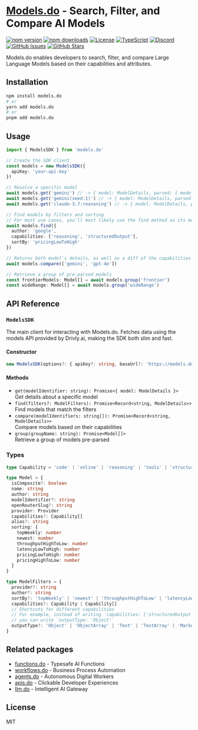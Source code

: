 # [Models.do](https://models.do) - Search, Filter, and Compare AI Models

[![npm version](https://img.shields.io/npm/v/models.do.svg)](https://www.npmjs.com/package/models.do)
[![npm downloads](https://img.shields.io/npm/dm/models.do.svg)](https://www.npmjs.com/package/models.do)
[![License](https://img.shields.io/npm/l/models.do.svg)](https://github.com/drivly/ai/blob/main/LICENSE)
[![TypeScript](https://img.shields.io/badge/TypeScript-4.9%2B-blue)](https://www.typescriptlang.org/)
[![Discord](https://img.shields.io/badge/Discord-Join%20Chat-7289da?logo=discord&logoColor=white)](https://discord.gg/tafnNeUQdm)
[![GitHub Issues](https://img.shields.io/github/issues/drivly/ai.svg)](https://github.com/drivly/ai/issues)
[![GitHub Stars](https://img.shields.io/github/stars/drivly/ai.svg)](https://github.com/drivly/ai)

Models.do enables developers to search, filter, and compare Large Language Models based on their capabilities and attributes.

## Installation

```bash
npm install models.do
# or
yarn add models.do
# or
pnpm add models.do
```

## Usage

```typescript
import { ModelsSDK } from 'models.do'

// Create the SDK client
const models = new ModelsSDK({
  apiKey: 'your-api-key'
})

// Resolve a specific model
await models.get('gemini') // -> { model: ModelDetails, parsed: { model: 'gemini' } }
await models.get('gemini(seed:1)') // -> { model: ModelDetails, parsed: { model: 'gemini', systemConfig: { seed: 1 } } }
await models.get('claude-3.7:reasoning') // -> { model: ModelDetails, parsed: { model: 'claude', capabilities: ['reasoning'] } }

// Find models by filters and sorting
// For most use cases, you'll most likely use the find method as its more flexible
await models.find({
  author: 'google',
  capabilities: ['reasoning', 'structuredOutput'],
  sortBy: 'pricingLowToHigh'
})

// Returns both model's details, as well as a diff of the capabilities and attributes
await models.compare(['gemini', 'gpt-4o'])

// Retrieve a group of pre-parsed models
const frontierModels: Model[] = await models.group('frontier')
const wideRange: Model[] = await models.group('wideRange')
```

## API Reference

### `ModelsSDK`

The main client for interacting with Models.do. Fetches data using the models API provided by Drivly.ai, making the SDK both slim and fast.

#### Constructor

```typescript
new ModelsSDK(options?: { apiKey?: string, baseUrl?: 'https://models.do' | string })
```

#### Methods

- `get(modelIdentifier: string): Promise<{ model: ModelDetails }>`  
  Get details about a specific model
- `find(filters?: ModelFilters): Promise<Record<string, ModelDetails>>`  
  Find models that match the filters
- `compare(modelIdentifiers: string[]): Promise<Record<string, ModelDetails>>`  
  Compare models based on their capabilities
- `group(groupName: string): Promise<Model[]>`  
  Retrieve a group of models pre-parsed

### Types

```typescript
type Capability = 'code' | 'online' | 'reasoning' | 'tools' | 'structuredOutput' | 'responseFormat'

type Model = {
  isComposite?: boolean
  name: string
  author: string
  modelIdentifier?: string
  openRouterSlug?: string
  provider: Provider
  capabilities?: Capability[]
  alias?: string
  sorting: {
    topWeekly: number
    newest: number
    throughputHighToLow: number
    latencyLowToHigh: number
    pricingLowToHigh: number
    pricingHighToLow: number
  }
}

type ModelFilters = {
  provider?: string
  author?: string
  sortBy?: 'topWeekly' | 'newest' | 'throughputHighToLow' | 'latencyLowToHigh' | 'pricingLowToHigh' | 'pricingHighToLow'
  capabilities?: Capability | Capability[]
  // Shortcuts for different capabilities
  // For example, instead of writing `capabilities: ['structuredOutput', 'tools']`
  // you can write `outputType: 'Object'`
  outputType?: 'Object' | 'ObjectArray' | 'Text' | 'TextArray' | 'Markdown' | 'Code'
}
```

## Related packages

- [functions.do](https://functions.do) - Typesafe AI Functions
- [workflows.do](https://workflows.do) - Business Process Automation
- [agents.do](https://agents.do) - Autonomous Digital Workers
- [apis.do](https://apis.do) - Clickable Developer Experiences
- [llm.do](https://llm.do) - Intelligent AI Gateway

## License

MIT
